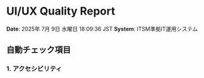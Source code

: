 # UI/UX Quality Report
**Date**: 2025年  7月  9日 水曜日 18:09:36 JST
**System**: ITSM準拠IT運用システム

## 自動チェック項目

### 1. アクセシビリティ

